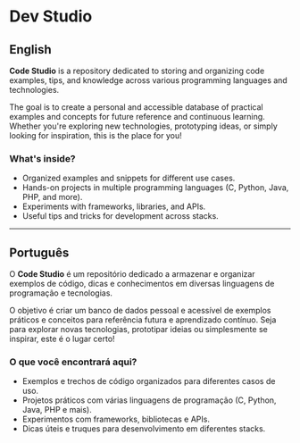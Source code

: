 # Dev Studio

## English

**Code Studio** is a repository dedicated to storing and organizing code examples, tips, and knowledge across various programming languages and technologies.  

The goal is to create a personal and accessible database of practical examples and concepts for future reference and continuous learning. Whether you're exploring new technologies, prototyping ideas, or simply looking for inspiration, this is the place for you!  

### What's inside?
- Organized examples and snippets for different use cases.
- Hands-on projects in multiple programming languages (C, Python, Java, PHP, and more).
- Experiments with frameworks, libraries, and APIs.
- Useful tips and tricks for development across stacks.

---

## Português

O **Code Studio** é um repositório dedicado a armazenar e organizar exemplos de código, dicas e conhecimentos em diversas linguagens de programação e tecnologias.  

O objetivo é criar um banco de dados pessoal e acessível de exemplos práticos e conceitos para referência futura e aprendizado contínuo. Seja para explorar novas tecnologias, prototipar ideias ou simplesmente se inspirar, este é o lugar certo!  

### O que você encontrará aqui?
- Exemplos e trechos de código organizados para diferentes casos de uso.
- Projetos práticos com várias linguagens de programação (C, Python, Java, PHP e mais).
- Experimentos com frameworks, bibliotecas e APIs.
- Dicas úteis e truques para desenvolvimento em diferentes stacks.
